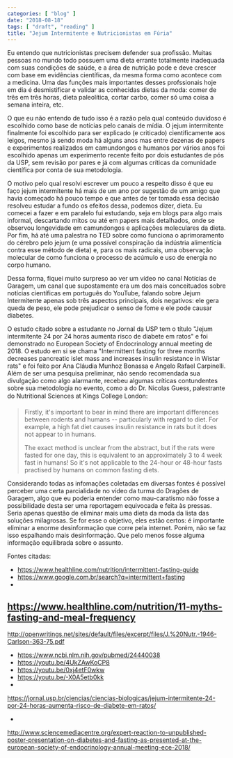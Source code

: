 ```yaml
---
categories: [ "blog" ]
date: "2018-08-18"
tags: [ "draft", "reading" ]
title: "Jejum Intermitente e Nutricionistas em Fúria"
---
```

Eu entendo que nutricionistas precisem defender sua profissão. Muitas
pessoas no mundo todo possuem uma dieta errante totalmente inadequada com
suas condições de saúde, e a área de nutrição pode e deve crescer
com base em evidências científicas, da mesma forma como acontece com a
medicina. Uma das funções mais importantes desses profssionais hoje
em dia é desmistificar e validar as conhecidas dietas da moda: comer
de três em três horas, dieta paleolítica, cortar carbo, comer só
uma coisa a semana inteira, etc.

O que eu não entendo de tudo isso é a razão pela qual conteúdo
duvidoso é escolhido como base de notícias pelo canais de mídia. O
jejum intermitente finalmente foi escolhido para ser explicado (e
criticado) cientificamente aos leigos, mesmo já sendo moda há alguns
anos mas entre dezenas de papers e experimentos realizados em camundongos
e humanos por vários anos foi escolhido apenas um experimento recente
feito por dois estudantes de pós da USP, sem revisão por pares e já com
algumas críticas da comunidade científica por conta de sua metodologia.

O motivo pelo qual resolvi escrever um pouco a respeito disso é que
eu faço jejum intermitente há mais de um ano por sugestão de um
amigo que havia começado há pouco tempo e que antes de ter tomada
essa decisão resolveu estudar a fundo os efeitos dessa, podemos dizer,
dieta. Eu comecei a fazer e em paralelo fui estudando, seja em blogs para
algo mais informal, descartando mitos ou até em papers mais detalhados,
onde se observou longevidade em camundongos e aplicações moleculares
da dieta. Por fim, há até uma palestra no TED sobre como funciona o
aprimoramento do cérebro pelo jejum (e uma possível conspiração da
indústria alimentícia contra esse método de dieta) e, para os mais
radicais, uma observação molecular de como funciona o processo de
acúmulo e uso de energia no corpo humano.

Dessa forma, fiquei muito surpreso ao ver um vídeo no canal Notícias
de Garagem, um canal que supostamente era um dos mais conceituados
sobre notícias científicas em português do YouTube, falando sobre
Jejum Intermitente apenas sob três aspectos principais, dois negativos:
ele gera queda de peso, ele pode prejudicar o senso de fome e ele pode
causar diabetes.

O estudo citado sobre a estudante no Jornal da USP tem o título "Jejum
intermitente 24 por 24 horas aumenta risco de diabete em ratos" e foi
demonstrado no European Society of Endocrinology annual meeting de
2018. O estudo em si se chama "Intermittent fasting for three months
decreases pancreatic islet mass and increases insulin resistance in
Wistar rats" e foi feito por  Ana Cláudia Munhoz Bonassa e Angelo Rafael
Carpinelli. Além de ser uma pesquisa preliminar, não sendo recomendada
sua divulgação como algo alarmante, recebeu algumas críticas
contundentes sobre sua metodologia no evento, como a do Dr. Nicolas Guess,
palestrante do Nutritional Sciences at Kings College London:

> Firstly, it's important to bear in mind there are important differences
between rodents and humans -- particularly with regard to diet. For
example, a high fat diet causes insulin resistance in rats but it does
not appear to in humans.
>
> The exact method is unclear from the abstract, but if the rats were
fasted for one day, this is equivalent to an approximately 3 to 4 week
fast in humans! So it's not applicable to the 24-hour or 48-hour fasts
practised by humans on common fasting diets.

Considerando todas as infomações coletadas em diversas fontes
é possível perceber uma certa parcialidade no vídeo da turma do
Dragões de Garagem, algo que eu poderia entender como mau-caratismo
não fosse a possibilidade desta ser uma reportagem equivocada e feita
às pressas. Seria apenas questão de eliminar mais uma dieta da moda
da lista das soluções milagrosas. Se for esse o objetivo, eles estão
certos: é importante eliminar a enorme desinformação que corre pela
internet. Porém, não se faz isso espalhando mais desinformação. Que
pelo menos fosse alguma informação equilibrada sobre o assunto.

Fontes citadas:

 - https://www.healthline.com/nutrition/intermittent-fasting-guide
 - https://www.google.com.br/search?q=intermittent+fasting
 -
 https://www.healthline.com/nutrition/11-myths-fasting-and-meal-frequency
 -
 http://openwritings.net/sites/default/files/excerpt/files/J.%20Nutr.-1946-Carlson-363-75.pdf
 
 - https://www.ncbi.nlm.nih.gov/pubmed/24440038
 - https://youtu.be/4UkZAwKoCP8
 - https://youtu.be/0xj4etF0wkw
 - https://youtu.be/-X0A5etb0kk
 -
 https://jornal.usp.br/ciencias/ciencias-biologicas/jejum-intermitente-24-por-24-horas-aumenta-risco-de-diabete-em-ratos/
 
 -
 http://www.sciencemediacentre.org/expert-reaction-to-unpublished-poster-presentation-on-diabetes-and-fasting-as-presented-at-the-european-society-of-endocrinology-annual-meeting-ece-2018/
 

